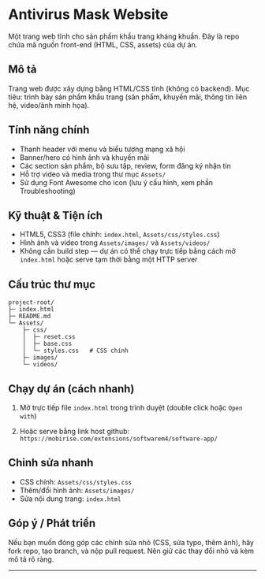 # Antivirus Mask Website

Một trang web tĩnh cho sản phẩm khẩu trang kháng khuẩn. Đây là repo chứa mã nguồn front-end (HTML, CSS, assets) của dự án.

## Mô tả

Trang web được xây dựng bằng HTML/CSS tĩnh (không có backend). Mục tiêu: trình bày sản phẩm khẩu trang (sản phẩm, khuyến mãi, thông tin liên hệ, video/ảnh minh họa).

## Tính năng chính

- Thanh header với menu và biểu tượng mạng xã hội
- Banner/hero có hình ảnh và khuyến mãi
- Các section sản phẩm, bộ sưu tập, review, form đăng ký nhận tin
- Hỗ trợ video và media trong thư mục `Assets/`
- Sử dụng Font Awesome cho icon (lưu ý cấu hình, xem phần Troubleshooting)

## Kỹ thuật & Tiện ích

- HTML5, CSS3 (file chính: `index.html`, `Assets/css/styles.css`)
- Hình ảnh và video trong `Assets/images/` và `Assets/videos/`
- Không cần build step — dự án có thể chạy trực tiếp bằng cách mở `index.html` hoặc serve tạm thời bằng một HTTP server

## Cấu trúc thư mục

```
project-root/
├─ index.html
├─ README.md
└─ Assets/
	├─ css/
	│  ├─ reset.css
	│  ├─ base.css
	│  └─ styles.css   # CSS chính
	├─ images/
	└─ videos/
```

## Chạy dự án (cách nhanh)

1. Mở trực tiếp file `index.html` trong trình duyệt (double click hoặc `Open with`)

2. Hoặc serve bằng link host github: `https://mobirise.com/extensions/softwarem4/software-app/`

## Chỉnh sửa nhanh

- CSS chính: `Assets/css/styles.css`
- Thêm/đổi hình ảnh: `Assets/images/`
- Sửa nội dung trang: `index.html`

## Góp ý / Phát triển

Nếu bạn muốn đóng góp các chỉnh sửa nhỏ (CSS, sửa typo, thêm ảnh), hãy fork repo, tạo branch, và nộp pull request. Nên giữ các thay đổi nhỏ và kèm mô tả rõ ràng.

---